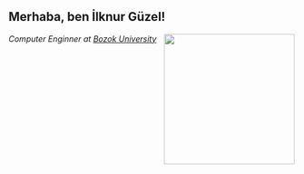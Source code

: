 # <h2> Merhaba, ben İlknur Güzel! </h2>
<img align = 'right' src = "https://media.giphy.com/media/dWxO36Jzd6bTSt5dIY/giphy.gif" width = "230">
<p> <em> Computer Enginner at <a href=" https://bozok.edu.tr/"> Bozok University </a></br>

